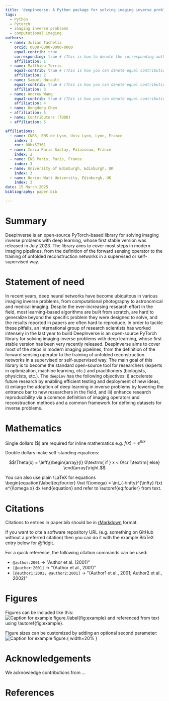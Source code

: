```yaml
---
title: 'deepinverse: A Python package for solving imaging inverse problems with deep learning'
tags:
  - Python
  - Pytorch
  - imaging inverse problems
  - computational imaging
authors:
  - name: Julian Tachella
    orcid: 0000-0000-0000-0000
    equal-contrib: true
    corresponding: true # (This is how to denote the corresponding author)
    affiliation: 1
  - name: Matthieu Terris
    equal-contrib: true # (This is how you can denote equal contributions between multiple authors)
    affiliation: 2
  - name: Samuel Hurault
    equal-contrib: true # (This is how you can denote equal contributions between multiple authors)
    affiliation: 3
  - name: Andrew Wang
    equal-contrib: true # (This is how you can denote equal contributions between multiple authors)
    affiliation: 4
  - name: Dongdong Chen
  - affiliation: 5
  - name: Contributors (TODO)
  - affiliation: 5

affiliations:
  - name: CNRS, ENS de Lyon, Univ Lyon, Lyon, France
    index: 1
    ror: 00hx57361
  - name: Inria Paris Saclay, Palaiseau, France
    index: 2
  - name: ENS Paris, Paris, France
    index: 3
  - name: University of Edinburgh, Edinburgh, UK
    index: 3
  - name: Heriot-Watt University, Edinburgh, UK
    index: 3
date: 15 March 2025
bibliography: paper.bib

---
```


# Summary

DeepInverse is an open-source PyTorch-based library for solving imaging inverse problems with deep learning, whose first stable version was released in July 2023. The library aims to cover most steps in modern imaging pipelines, from the definition of the forward sensing operator to the training of unfolded reconstruction networks in a supervised or self-supervised way.

# Statement of need

In recent years, deep neural networks have become ubiquitous in various imaging inverse problems, from computational photography to astronomical and medical imaging. Despite the ever-increasing research effort in the field, most learning-based algorithms are built from scratch, are hard to generalize beyond the specific problem they were designed to solve, and the results reported in papers are often hard to reproduce. In order to tackle these pitfalls, an international group of research scientists has worked intensely in the last year to build 
DeepInverse is an open-source PyTorch library for solving imaging inverse problems with deep learning, whose first stable version has been very recently released. DeepInverse aims to cover most of the steps in modern imaging pipelines, from the definition of the forward sensing operator to the training of unfolded reconstruction networks in a supervised or self-supervised way. 
The main goal of this library is to become the standard open-source tool for researchers (experts in optimization, machine learning, etc.) and practitioners (biologists, physicists, etc.). 
The `deepinv` has the following objectives: i) accelerate future research by enabling efficient testing and deployment of new ideas, ii) enlarge the adoption of deep learning in inverse problems by lowering the entrance bar to new researchers in the field, and iii) enhance research reproducibility via a common definition of imaging operators and reconstruction methods and a common framework for defining datasets for inverse problems.

# Mathematics

Single dollars ($) are required for inline mathematics e.g. $f(x) = e^{\pi/x}$

Double dollars make self-standing equations:

$$\Theta(x) = \left\{\begin{array}{l}
0\textrm{ if } x < 0\cr
1\textrm{ else}
\end{array}\right.$$

You can also use plain \LaTeX for equations
\begin{equation}\label{eq:fourier}
\hat f(\omega) = \int_{-\infty}^{\infty} f(x) e^{i\omega x} dx
\end{equation}
and refer to \autoref{eq:fourier} from text.

# Citations

Citations to entries in paper.bib should be in
[rMarkdown](http://rmarkdown.rstudio.com/authoring_bibliographies_and_citations.html)
format.

If you want to cite a software repository URL (e.g. something on GitHub without a preferred
citation) then you can do it with the example BibTeX entry below for @fidgit.

For a quick reference, the following citation commands can be used:
- `@author:2001`  ->  "Author et al. (2001)"
- `[@author:2001]` -> "(Author et al., 2001)"
- `[@author1:2001; @author2:2001]` -> "(Author1 et al., 2001; Author2 et al., 2002)"

# Figures

Figures can be included like this:
![Caption for example figure.\label{fig:example}](figures/figure.png)
and referenced from text using \autoref{fig:example}.

Figure sizes can be customized by adding an optional second parameter:
![Caption for example figure.](figures/figure.png){ width=20% }

# Acknowledgements

We acknowledge contributions from ...

# References